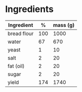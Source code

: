 # Ingredients

| Ingredient  | %   | mass (g) |
| ----------- | -   | -------- |
| bread flour | 100 | 1000     |
| water       | 67  | 670      |
| yeast       | 1   | 10       |
| salt        | 2   | 20       |
| fat (oil)   | 2   | 20       |
| sugar       | 2   | 20       |
| yield       | 174 | 1740     |
